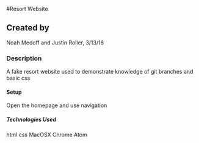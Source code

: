 #Resort Website

## Created by
Noah Medoff and Justin Roller, 3/13/18

### Description
A fake resort website used to demonstrate knowledge of git branches and basic css

#### Setup
Open the homepage and use navigation

##### Technologies Used
html
css
MacOSX
Chrome
Atom
